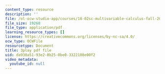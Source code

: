 ```yaml
---
content_type: resource
description: ''
file: /ol-ocw-studio-app/courses/18-02sc-multivariable-calculus-fall-2010/da930a5193e28b250be03322108e00f2_5fpxkVFQUw.pdf
file_size: 19268
file_type: application/pdf
learning_resource_types: []
license: https://creativecommons.org/licenses/by-nc-sa/4.0/
ocw_type: OCWFile
resourcetype: Document
title: 3play pdf file
uid: da930a51-93e2-8b25-0be0-3322108e00f2
video_metadata:
  youtube_id: null
---
```


